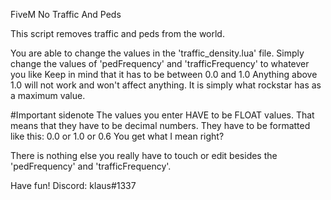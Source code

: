 FiveM No Traffic And Peds

This script removes traffic and peds from the world.

You are able to change the values in the 'traffic_density.lua' file. Simply change the values of 'pedFrequency' and 'trafficFrequency' to whatever you like Keep in mind that it has to be between 0.0 and 1.0 Anything above 1.0 will not work and won't affect anything. It is simply what rockstar has as a maximum value.

#Important sidenote The values you enter HAVE to be FLOAT values. That means that they have to be decimal numbers. They have to be formatted like this: 0.0 or 1.0 or 0.6 You get what I mean right?

There is nothing else you really have to touch or edit besides the 'pedFrequency' and 'trafficFrequency'.

Have fun!
Discord: klaus#1337